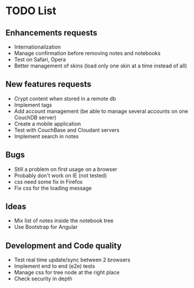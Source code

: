 # TODO List

## Enhancements requests
* Internationalization
* Manage confirmation before removing notes and notebooks
* Test on Safari, Opera
* Better management of skins (load only one skin at a time instead of all)

## New features requests
* Crypt content when stored in a remote db
* Implement tags
* Add account management (be able to manage several accounts on one CouchDB server)
* Create a mobile application
* Test with CouchBase and Cloudant servers
* Implement search in notes

## Bugs
* Still a problem on first usage on a browser
* Probably don't work on IE (not tested)
* css need some fix in Firefox
* Fix css for the loading message
 
## Ideas
* Mix list of notes inside the notebook tree
* Use Bootstrap for Angular

## Development and Code quality
* Test real time update/sync between 2 browsers
* Implement end to end (e2e) tests
* Manage css for tree node at the right place
* Check security in depth

